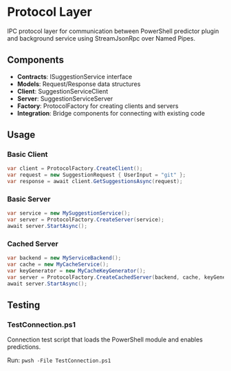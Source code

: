 # Protocol Layer

IPC protocol layer for communication between PowerShell predictor plugin and background service using StreamJsonRpc over Named Pipes.

## Components

- **Contracts**: ISuggestionService interface
- **Models**: Request/Response data structures  
- **Client**: SuggestionServiceClient
- **Server**: SuggestionServiceServer
- **Factory**: ProtocolFactory for creating clients and servers
- **Integration**: Bridge components for connecting with existing code

## Usage

### Basic Client
```csharp
var client = ProtocolFactory.CreateClient();
var request = new SuggestionRequest { UserInput = "git" };
var response = await client.GetSuggestionsAsync(request);
```

### Basic Server
```csharp
var service = new MySuggestionService();
var server = ProtocolFactory.CreateServer(service);
await server.StartAsync();
```

### Cached Server
```csharp
var backend = new MyServiceBackend();
var cache = new MyCacheService();
var keyGenerator = new MyCacheKeyGenerator();
var server = ProtocolFactory.CreateCachedServer(backend, cache, keyGenerator);
await server.StartAsync();
```

## Testing

### TestConnection.ps1
Connection test script that loads the PowerShell module and enables predictions.

Run: `pwsh -File TestConnection.ps1`